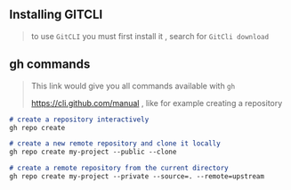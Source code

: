 ## Installing GITCLI

> to use `GitCLI` you must first install it , search for `GitCli download`

## gh commands

> This link would give you all commands available with `gh` 
>
> https://cli.github.com/manual , like for example creating a repository

```markdown
# create a repository interactively
gh repo create

# create a new remote repository and clone it locally
gh repo create my-project --public --clone

# create a remote repository from the current directory
gh repo create my-project --private --source=. --remote=upstream
```

